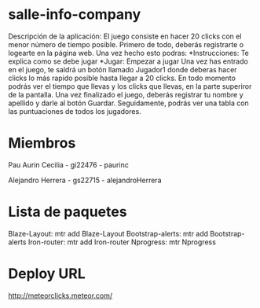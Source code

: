 salle-info-company
=======================================================================================================
Descripción de la aplicación:
El juego consiste en hacer 20 clicks con el menor número de tiempo posible. Primero de todo, deberás registrarte o logearte en la página web.
Una vez hecho esto podras:
	*Instrucciones: Te explica como se debe jugar
	*Jugar: Empezar a jugar
Una vez has entrado en el juego, te saldrá un botón llamado Jugador1 donde deberas hacer clicks lo más rapido posible hasta llegar a 20 clicks. En todo momento podrás ver el tiempo que llevas y los clicks que llevas, en la parte superiror de la pantalla. Una vez finalizado el juego, deberás registrar tu nombre y apellido y darle al botón Guardar. Seguidamente, podrás ver una tabla con las puntuaciones de todos los jugadores.

Miembros
================================================
Pau Aurin Cecilia - gi22476 - paurinc

Alejandro Herrera - gs22715 - alejandroHerrera

Lista de paquetes
================================================
Blaze-Layout: mtr add Blaze-Layout
Bootstrap-alerts: mtr add Bootstrap-alerts
Iron-router: mtr add Iron-router
Nprogress: mtr Nprogress

Deploy URL
==================
http://meteorclicks.meteor.com/
